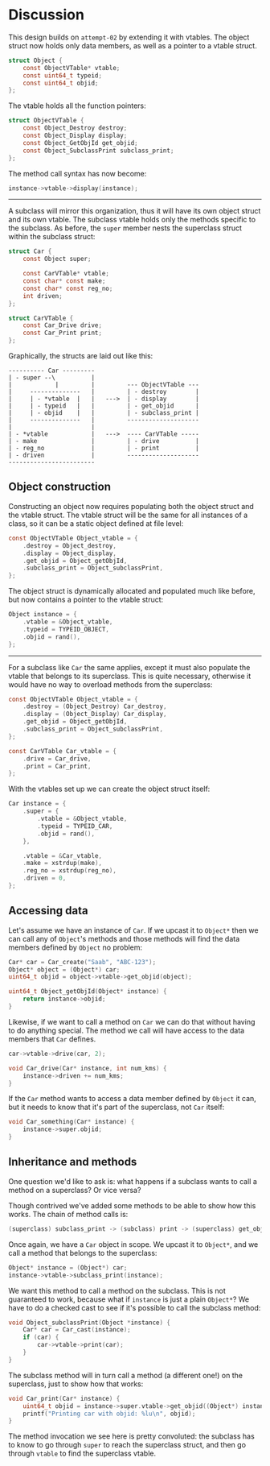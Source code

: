 # Discussion

This design builds on `attempt-02` by extending it with vtables. The object struct now holds only data members, as well as a pointer to a vtable struct.

```c
struct Object {
    const ObjectVTable* vtable;
    const uint64_t typeid;
    const uint64_t objid;
};
```

The vtable holds all the function pointers:

```c
struct ObjectVTable {
    const Object_Destroy destroy;
    const Object_Display display;
    const Object_GetObjId get_objid;
    const Object_SubclassPrint subclass_print;
};
```

The method call syntax has now become:

```c
instance->vtable->display(instance);
```

---

A subclass will mirror this organization, thus it will have its own object struct and its own vtable. The subclass vtable holds only the methods specific to the subclass. As before, the `super` member nests the superclass struct within the subclass struct:

```c
struct Car {
    const Object super;

    const CarVTable* vtable;
    const char* const make;
    const char* const reg_no;
    int driven;
};

struct CarVTable {
    const Car_Drive drive;
    const Car_Print print;
};
```

Graphically, the structs are laid out like this:

```
---------- Car ---------
| - super --\          | 
|            |         |         --- ObjectVTable ---
|     --------------   |         | - destroy        |
|     | - *vtable  |   |   --->  | - display        |
|     | - typeid   |   |         | - get_objid      |
|     | - objid    |   |         | - subclass_print |
|     --------------   |         --------------------
|                      |
| - *vtable            |   --->  ---- CarVTable -----
| - make               |         | - drive          |
| - reg_no             |         | - print          |
| - driven             |         --------------------
------------------------   
```

## Object construction

Constructing an object now requires populating both the object struct and the vtable struct. The vtable struct will be the same for all instances of a class, so it can be a static object defined at file level:

```c
const ObjectVTable Object_vtable = {
    .destroy = Object_destroy,
    .display = Object_display,
    .get_objid = Object_getObjId,
    .subclass_print = Object_subclassPrint,
};
```

The object struct is dynamically allocated and populated much like before, but now contains a pointer to the vtable struct:

```c
Object instance = {
    .vtable = &Object_vtable,
    .typeid = TYPEID_OBJECT,
    .objid = rand(),
};
```

---

For a subclass like `Car` the same applies, except it must also populate the vtable that belongs to its superclass. This is quite necessary, otherwise it would have no way to overload methods from the superclass:

```c
const ObjectVTable Object_vtable = {
    .destroy = (Object_Destroy) Car_destroy,
    .display = (Object_Display) Car_display,
    .get_objid = Object_getObjId,
    .subclass_print = Object_subclassPrint,
};

const CarVTable Car_vtable = {
    .drive = Car_drive,
    .print = Car_print,
};
```

With the vtables set up we can create the object struct itself:

```c
Car instance = {
    .super = {
        .vtable = &Object_vtable,
        .typeid = TYPEID_CAR,
        .objid = rand(),
    },

    .vtable = &Car_vtable,
    .make = xstrdup(make),
    .reg_no = xstrdup(reg_no),
    .driven = 0,
};
```


## Accessing data

Let's assume we have an instance of `Car`. If we upcast it to `Object*` then we can call any of `Object`'s methods and those methods will find the data members defined by `Object` no problem:

```c
Car* car = Car_create("Saab", "ABC-123");
Object* object = (Object*) car;
uint64_t objid = object->vtable->get_objid(object);

uint64_t Object_getObjId(Object* instance) {
    return instance->objid;
}
```

Likewise, if we want to call a method on `Car` we can do that without having to do anything special. The method we call will have access to the data members that `Car` defines.

```c
car->vtable->drive(car, 2);

void Car_drive(Car* instance, int num_kms) {
    instance->driven += num_kms;
}
```

If the `Car` method wants to access a data member defined by `Object` it can, but it needs to know that it's part of the superclass, not `Car` itself:

```c
void Car_something(Car* instance) {
    instance->super.objid;
}
```


## Inheritance and methods

One question we'd like to ask is: what happens if a subclass wants to call a method on a superclass? Or vice versa?

Though contrived we've added some methods to be able to show how this works. The chain of method calls is:

```c
(superclass) subclass_print -> (subclass) print -> (superclass) get_objid
```

Once again, we have a `Car` object in scope. We upcast it to `Object*`, and we call a method that belongs to the superclass:

```c
Object* instance = (Object*) car;
instance->vtable->subclass_print(instance);
```

We want this method to call a method on the subclass. This is not guaranteed to work, because what if `instance` is just a plain `Object*`? We have to do a checked cast to see if it's possible to call the subclass method:

```c
void Object_subclassPrint(Object *instance) {
    Car* car = Car_cast(instance);
    if (car) {
        car->vtable->print(car);
    }
}
```

The subclass method will in turn call a method (a different one!) on the superclass, just to show how that works:

```c
void Car_print(Car* instance) {
    uint64_t objid = instance->super.vtable->get_objid((Object*) instance);
    printf("Printing car with objid: %lu\n", objid);
}
```

The method invocation we see here is pretty convoluted: the subclass has to know to go through `super` to reach the superclass struct, and then go through `vtable` to find the superclass vtable.
